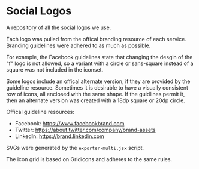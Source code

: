# Social Logos
A repository of all the social logos we use.

Each logo was pulled from the offical branding resource of each service. Branding guidelines were adhered to as much as possible. 

For example, the Facebook guidelines state that changing the desgin of the "f" logo is not allowed, so a variant with a circle or sans-square instead of a square was not included in the iconset.

Some logos include an offical alternate version, if they are provided by the guideline resource. Sometimes it is desirable to have a visually consistent row of icons, all enclosed with the same shape. If the guidlines permit it, then an alternate version was created with a 18dp square or 20dp circle.

Offical guideline resources:

- Facebook: https://www.facebookbrand.com
- Twitter: https://about.twitter.com/company/brand-assets
- LinkedIn: https://brand.linkedin.com

SVGs were generated by the `exporter-multi.jsx` script.

The icon grid is based on Gridicons and adheres to the same rules.
